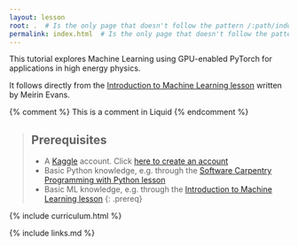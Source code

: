 ```yaml
---
layout: lesson
root: .  # Is the only page that doesn't follow the pattern /:path/index.html
permalink: index.html  # Is the only page that doesn't follow the pattern /:path/index.html
---
```

This tutorial explores Machine Learning using GPU-enabled PyTorch for applications in high energy physics.

It follows directly from the [Introduction to Machine Learning lesson](https://hsf-training.github.io/hsf-training-ml-webpage/) written by Meirin Evans.

<!-- this is an html comment -->

{% comment %} This is a comment in Liquid {% endcomment %}


> ## Prerequisites
> * A [Kaggle](https://www.kaggle.com/) account. Click [here to create an account](https://www.kaggle.com/account/login?phase=startRegisterTab&returnUrl=%2F)
> * Basic Python knowledge, e.g. through the [Software Carpentry Programming with Python lesson](https://swcarpentry.github.io/python-novice-inflammation/) 
> * Basic ML knowledge, e.g. through the [Introduction to Machine Learning lesson](https://hsf-training.github.io/hsf-training-ml-webpage/) 
{: .prereq}

{% include curriculum.html %}

{% include links.md %}
